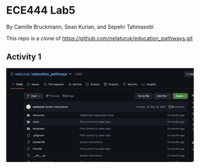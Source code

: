 # ECE444 Lab5

By Camille Bruckmann, Sean Kurian, and Sepehr Tahmasebi

This repo is a clone of https://github.com/nelaturuk/education_pathways.git

## Activity 1

![Alt text](activity1.png?raw=true "Title")
